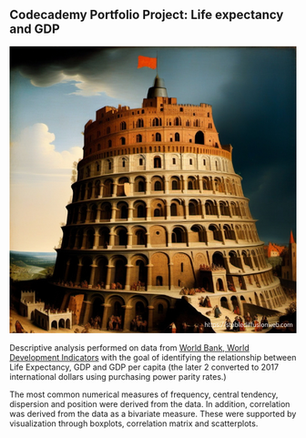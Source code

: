 ## Codecademy Portfolio Project: Life expectancy and GDP

![Tower of Babel, displaying architecture through the ages](babel_architecture_through_ages.png)  

Descriptive analysis performed on data from 
[World Bank, World Development Indicators](https://databank.worldbank.org/source/world-development-indicators) 
with the goal of identifying the relationship between Life Expectancy, GDP and 
GDP per capita (the later 2 converted to 2017 international dollars using 
purchasing power parity rates.)  

The most common numerical measures of frequency, central tendency, dispersion 
and position were derived from the data. In addition, correlation was derived 
from the data as a bivariate measure. These were supported by visualization 
through boxplots, correlation matrix and scatterplots.  

